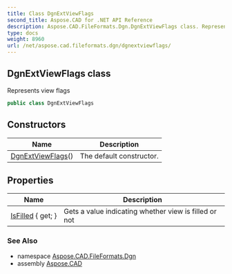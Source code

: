 ```yaml
---
title: Class DgnExtViewFlags
second_title: Aspose.CAD for .NET API Reference
description: Aspose.CAD.FileFormats.Dgn.DgnExtViewFlags class. Represents view flags
type: docs
weight: 8960
url: /net/aspose.cad.fileformats.dgn/dgnextviewflags/
---
```

## DgnExtViewFlags class

Represents view flags

```csharp
public class DgnExtViewFlags
```

## Constructors

| Name | Description |
| --- | --- |
| [DgnExtViewFlags](dgnextviewflags/)() | The default constructor. |

## Properties

| Name | Description |
| --- | --- |
| [IsFilled](../../aspose.cad.fileformats.dgn/dgnextviewflags/isfilled/) { get; } | Gets a value indicating whether view is filled or not |

### See Also

* namespace [Aspose.CAD.FileFormats.Dgn](../../aspose.cad.fileformats.dgn/)
* assembly [Aspose.CAD](../../)


